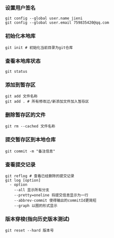 ### 设置用户签名
```shell
git config --global user.name jieni
git config --global user.email 759835420@qq.com
```

### 初始化本地库
```shell
git init # 初始化当前目录为git仓库
```
### 查看本地库状态
```shell
git status 
```
### 添加到暂存区
```shell
git add 文件名称
git add . # 所有修改过/新添加文件加入暂存区
```
### 删除暂存区的文件
```shell
git rm --cached 文件名称
```
### 提交暂存区到本地仓库
```shell
git commit -m "备注信息"
```
### 查看提交记录
```shell
git reflog # 查看已经删除的提交记录
git log [option]
  - option
    --all 显示所有分支
    --pretty=oneline 将提交信息显示为一行
    --abbrev-commit 使得输出的commitId更简短
    --graph 以图的形式显示
```

### 版本穿梭(指向历史版本测试)
```shell
git reset --hard 版本号
```

